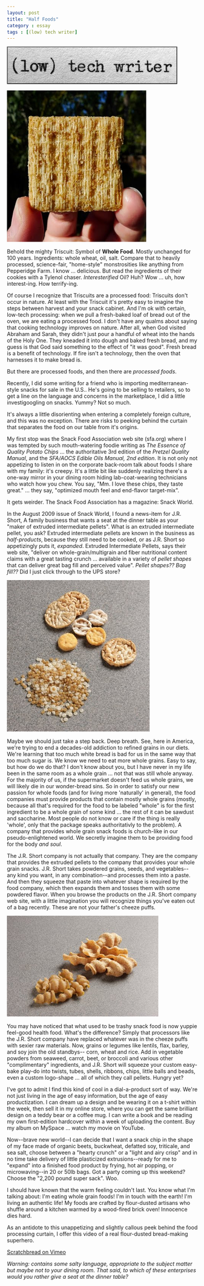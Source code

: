 ```yaml
---
layout: post
title: "Half Foods"
category : essay
tags : [(low) tech writer]
---
```

[![low tech writer](/assets/ltw/header14.jpg)](http://lowtechwriter.com)

![image](/assets/ltw/triscuit.jpg)

Behold the mighty Triscuit: Symbol of **Whole Food**. Mostly unchanged for 100 years. Ingredients: whole wheat, oil, salt. Compare that to heavily processed, science-fair, "home-style" monstrosities like anything from Pepperidge Farm. I know ... delicious. But read the ingredients of their cookies with a Tylenol chaser. *Interesterified* Oil? Huh? Wow ... uh, how interest-ing. How terrify-ing.

Of course I recognize that Triscuits are a processed food: Triscuits don't occur in nature. At least with the Triscuit it's pretty easy to imagine the steps between harvest and your snack cabinet. And I'm ok with certain, low-tech processing: when we pull a fresh-baked loaf of bread out of the oven, we are eating a processed food. I don't have any qualms about saying that cooking technology improves on nature. After all, when God visited Abraham and Sarah, they didn't just pour a handful of wheat into the hands of the Holy One. They kneaded it into dough and baked fresh bread, and my guess is that God said something to the effect of "it was good". Fresh bread is a benefit of technology. If fire isn't a technology, then the oven that harnesses it to make bread is.

But there are processed foods, and then there are *processed foods*.

Recently, I did some writing for a friend who is importing mediterranean-style snacks for sale in the U.S.. He's going to be selling to retailers, so to get a line on the language and concerns in the marketplace, I did a little investigoogling on snacks. Yummy? Not so much.

It's always a little disorienting when entering a completely foreign culture, and this was no exception. There are risks to peeking behind the curtain that separates the food on our table from it's origins. 

My first stop was the Snack Food Association web site (sfa.org) where I was tempted by such mouth-watering foodie writing as *The Essence of Quality Potato Chips* ... the authoritative 3rd edition of the *Pretzel Quality Manual*, and the *SFA/AOCS Edible Oils Manual, 2nd edition*. It is not only not appetizing to listen in on the corporate back-room talk about foods I share with my family: it's creepy. It's a little bit like suddenly realizing there's a one-way mirror in your dining room hiding lab-coat-wearing technicians who watch how you chew. You say, "Mm. I love these chips, they taste great." ... they say, "optimized mouth feel and end-flavor target-mix".

It gets weirder. The Snack Food Association has a magazine: Snack World. 

In the August 2009 issue of Snack World, I found a news-item for J.R. Short, A family business that wants a seat at the dinner table as your "maker of extruded intermediate pellets". What is an extruded intermediate pellet, you ask? Extruded intermediate pellets are known in the business as *half-products*, because they still need to be cooked, or as J.R. Short so appetizingly puts it, *expanded*. Extruded Intermediate Pellets, says their web site, "deliver on whole-grain/multigrain and fiber nutritional content claims with a great tasting crunch ... available in a variety of *pellet shapes* that can deliver great bag fill and perceived value". *Pellet shapes?? Bag fill??* Did I just click through to the UPS store?

![image](/assets/ltw/pellets.jpg)

Maybe we should just take a step back. Deep breath. See, here in America, we're trying to end a decades-old addiction to refined grains in our diets. We're learning that too much white bread is bad for us in the same way that too much sugar is. We know we need to eat more whole grains. Easy to say, but how do we do that? I don't know about you, but I have never in my life been in the same room as a whole grain ... not that was still whole anyway. For the majority of us, if the supermarket doesn't feed us whole grains, we will likely die in our wonder-bread sins. So in order to satisfy our new passion for whole foods (and for living more 'naturally' in general), the food companies must provide products that contain mostly whole grains (mostly, because all that's required for the food to be labeled "whole" is for the first ingredient to be a whole grain of some kind ... the rest of it can be sawdust and saccharine. Most people do not know or care if the thing is really 'whole', only that the package speaks authoritativly to the problem). A company that provides whole grain snack foods is church-like in our pseudo-enlightened world. We secretly imagine them to be providing food for the body *and soul*. 

The J.R. Short company is not actually that company. They are the company that provides the extruded pellets to the company that provides your whole grain snacks. J.R. Short takes powdered grains, seeds, and vegetables--any kind you want, in any combination--and processes them into a paste. And then they squeeze that paste into whatever shape is required by the food company, which then expands them and tosses them with some powdered flavor. When you browse the products on the J.R. Short company web site, with a little imagination you will recognize things you've eaten out of a bag recently. These are not your father's cheeze puffs.

![image](/assets/ltw/shells.jpg)

You may have noticed that what used to be trashy snack food is now yuppie feel-good health food. What's the difference? Simply that processors like the J.R. Short company have replaced whatever was in the cheeze puffs with sexier raw materials. Now, grains or legumes like lentils, flax, barley, and soy join the old standbys-- corn, wheat and rice. Add in vegetable powders from seaweed, carrot, beet, or broccoli and various other "complimentary" ingredients, and J.R. Short will squeeze your custom easy-bake play-do into twists, tubes, shells, ribbons, chips, little balls and beads, even a custom logo-shape ... all of which they call pellets. Hungry yet? 

I've got to admit I find this kind of cool in a dial-a-product sort of way. We're not just living in the age of easy information, but the age of easy productization. I can dream up a design and be wearing it on a t-shirt within the week, then sell it in my online store, where you can get the same brilliant design on a teddy bear or a coffee mug. I can write a book and be reading my own first-edition hardcover within a week of uploading the content. Buy my album on MySpace ... watch my movie on YouTube.

Now--brave new world--I can decide that I want a snack chip in the shape of my face made of organic beets, buckwheat, defatted soy, triticale, and sea salt, choose between a "hearty crunch" or a "light and airy crisp" and in no time take delivery of little plasticized extrusions--ready for me to "expand" into a finished food product by frying, hot air popping, or microwaving--in 20 or 50lb bags. Got a party coming up this weekend? Choose the "2,200 pound super sack". Woo. 

I should have known that the warm feeling couldn't last. You know what I'm talking about: I'm eating whole grain foods! I'm in touch with the earth! I'm living an authentic life! My foods are crafted by flour-dusted artisans who shuffle around a kitchen warmed by a wood-fired brick oven! Innocence dies hard. 

As an antidote to this unappetizing and slightly callous peek behind the food processing curtain, I offer this video of a real flour-dusted bread-making superhero.

[Scratchbread on Vimeo](http://vimeo.com/7163527)

*Warning: contains some salty language, appropriate to the subject matter but maybe not to your dining room. That said, to which of these enterprises would you rather give a seat at the dinner table?*

